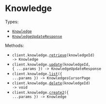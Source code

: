 # Knowledge

Types:

- <code><a href="./src/resources/knowledge.ts">Knowledge</a></code>
- <code><a href="./src/resources/knowledge.ts">KnowledgeUpdateResponse</a></code>

Methods:

- <code title="get /v1/knowledge/{knowledge_id}">client.knowledge.<a href="./src/resources/knowledge.ts">retrieve</a>(knowledgeId) -> Knowledge</code>
- <code title="patch /v1/knowledge/{knowledge_id}">client.knowledge.<a href="./src/resources/knowledge.ts">update</a>(knowledgeId, { ...params }) -> KnowledgeUpdateResponse</code>
- <code title="get /v1/knowledge">client.knowledge.<a href="./src/resources/knowledge.ts">list</a>({ ...params }) -> KnowledgesCursorPage</code>
- <code title="delete /v1/knowledge/{knowledge_id}">client.knowledge.<a href="./src/resources/knowledge.ts">delete</a>(knowledgeId) -> void</code>
- <code title="post /v1/knowledge">client.knowledge.<a href="./src/resources/knowledge.ts">create2</a>({ ...params }) -> Knowledge</code>

